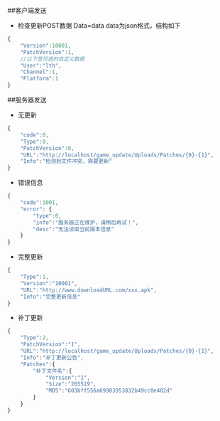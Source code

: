 ##客户端发送
* 检查更新POST数据
Data=data
data为json格式，结构如下
```js
{
    "Version":10001,
    "PatchVersion":1,
    //以下是可选的自定义数据
    "User":"lth",
    "Channel":1,
    "Platform":1
}
```

##服务器发送
* 无更新
```js
{
	"code":0,
    "Type":0,
    "PatchVersion":0,
    "URL":"http://localhost/game_update/Uploads/Patches/{0}-{1}",
    "Info":"检测到文件冲突，需要更新"
}
```

* 错误信息
```js
{
	"code":1001,
	"error": {
		"type":0,
		"info":"服务器正在维护，请稍后再试！",
		"desc":"无法读取当前版本信息"
	}
}
```



* 完整更新
```js
{
    "Type":1,
    "Version":"10001",
    "URL":"http://www.downloadURL.com/xxx.apk",
    "Info":"完整更新信息"
}
```

* 补丁更新
```js
{
    "Type":2,
    "PatchVersion":"1",
    "URL":"http://localhost/game_update/Uploads/Patches/{0}-{1}",
    "Info":"补丁更新公告",
    "Patches":{
        "补丁文件名":{
            "Version":"1",
            "Size":"265519",
            "MD5":"603bff556a69983953832b49cc0e482d"
        }
    }
}
```